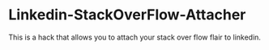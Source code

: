 # Linkedin-StackOverFlow-Attacher
This is a hack that allows you to attach your stack over flow flair to linkedin.
